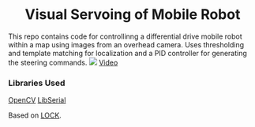 <h1 align="center">Visual Servoing of Mobile Robot</h1>
This repo contains code for controllinng a differential drive mobile robot within a map using images from an overhead camera. Uses thresholding and template matching for localization and a PID controller for generating the steering commands.

<img src="https://github.com/karnikram/visual-servoing/blob/master/image.png" widht="70%"/>
<a href="https://www.youtube.com/watch?v=kU-pIHazJII">Video</a>

### Libraries Used
[OpenCV](https://github.com/opencv/opencv)
[LibSerial](http://libserial.sourceforge.net/x27.html)

Based on [LOCK](https://github.com/QuinAsura/LOCK).

